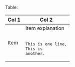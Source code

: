 Table:

| Col 1 | Col 2 |
| --- | --- |
| Item | Item explanation<br><br><pre>This is one line,<br>This is another.</pre> |